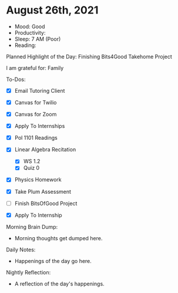 # August 26th, 2021

- Mood: Good
- Productivity: 
- Sleep: 7 AM (Poor)
- Reading: 

Planned Highlight of the Day: Finishing Bits4Good Takehome Project

I am grateful for: Family

To-Dos:
- [x] Email Tutoring Client
- [x] Canvas for Twilio
- [x] Canvas for Zoom
- [x] Apply To Internships
- [x] Pol 1101 Readings
- [x] Linear Algebra Recitation 
	- [x] WS 1.2
	- [x] Quiz 0
- [x] Physics Homework
- [x] Take Plum Assessment
- [ ] Finish BitsOfGood Project
- [x] Apply To Internship


Morning Brain Dump:
- Morning thoughts get dumped here.

Daily Notes:
- Happenings of the day go here.


Nightly Reflection: 
- A reflection of the day's happenings.





